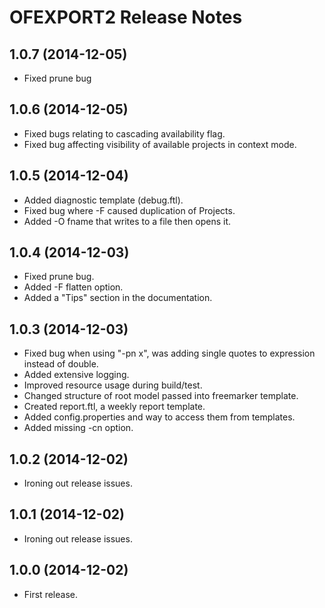 # OFEXPORT2 Release Notes

## 1.0.7 (2014-12-05)

- Fixed prune bug

## 1.0.6 (2014-12-05)

- Fixed bugs relating to cascading availability flag.
- Fixed bug affecting visibility of available projects in context mode.

## 1.0.5 (2014-12-04)

- Added diagnostic template (debug.ftl).
- Fixed bug where -F caused duplication of Projects.
- Added -O fname that writes to a file then opens it.

## 1.0.4 (2014-12-03)

- Fixed prune bug.
- Added -F flatten option.
- Added a "Tips" section in the documentation.

## 1.0.3 (2014-12-03)

- Fixed bug when using "-pn x", was adding single quotes to expression instead of double.
- Added extensive logging.
- Improved resource usage during build/test.
- Changed structure of root model passed into freemarker template.
- Created report.ftl, a weekly report template.
- Added config.properties and way to access them from templates.
- Added missing -cn option.

## 1.0.2 (2014-12-02)

- Ironing out release issues.

## 1.0.1 (2014-12-02)

- Ironing out release issues.

## 1.0.0 (2014-12-02)

- First release.